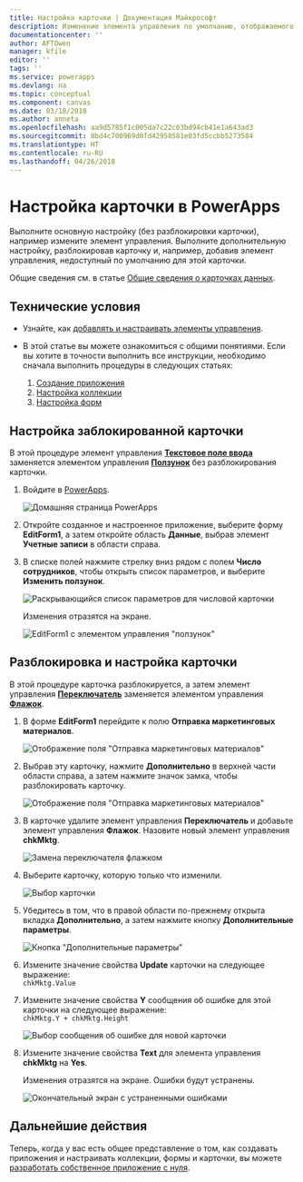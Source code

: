 ```yaml
---
title: Настройка карточки | Документация Майкрософт
description: Изменение элемента управления по умолчанию, отображаемого в карточке в форме сведений или редактирования в PowerApps
documentationcenter: ''
author: AFTOwen
manager: kfile
editor: ''
tags: ''
ms.service: powerapps
ms.devlang: na
ms.topic: conceptual
ms.component: canvas
ms.date: 03/18/2018
ms.author: anneta
ms.openlocfilehash: aa9d5785f1c005da7c22c63bd94cb41e1a643ad3
ms.sourcegitcommit: 8bd4c700969d0fd42950581e03fd5ccbb5273584
ms.translationtype: HT
ms.contentlocale: ru-RU
ms.lasthandoff: 04/26/2018
---
```

# <a name="customize-a-card-in-powerapps"></a>Настройка карточки в PowerApps
Выполните основную настройку (без разблокировки карточки), например измените элемент управления. Выполните дополнительную настройку, разблокировав карточку и, например, добавив элемент управления, недоступный по умолчанию для этой карточки.

Общие сведения см. в статье [Общие сведения о карточках данных](working-with-cards.md).

## <a name="prerequisites"></a>Технические условия

* Узнайте, как [добавлять и настраивать элементы управления](add-configure-controls.md).
* В этой статье вы можете ознакомиться с общими понятиями. Если вы хотите в точности выполнить все инструкции, необходимо сначала выполнить процедуры в следующих статьях:

  1. [Создание приложения](data-platform-create-app.md)
  2. [Настройка коллекции](customize-layout-sharepoint.md)
  3. [Настройка форм](customize-forms-sharepoint.md)

## <a name="customize-a-locked-card"></a>Настройка заблокированной карточки
В этой процедуре элемент управления **[Текстовое поле ввода](controls/control-text-input.md)** заменяется элементом управления **[Ползунок](controls/control-slider.md)** без разблокирования карточки.

1. Войдите в [PowerApps](http://web.powerapps.com).

    ![Домашняя страница PowerApps](./media/customize-card/sign-in.png)

1. Откройте созданное и настроенное приложение, выберите форму **EditForm1**, а затем откройте область **Данные**, выбрав элемент **Учетные записи** в области справа.

1. В списке полей нажмите стрелку вниз рядом с полем **Число сотрудников**, чтобы открыть список параметров, и выберите **Изменить ползунок**.

    ![Раскрывающийся список параметров для числовой карточки](./media/customize-card/card-selector.png)

    Изменения отразятся на экране.

    ![EditForm1 с элементом управления "ползунок"](./media/customize-card/add-slider.png)

## <a name="unlock-and-customize-a-card"></a>Разблокировка и настройка карточки
В этой процедуре карточка разблокируется, а затем элемент управления **[Переключатель](controls/control-toggle.md)** заменяется элементом управления **[Флажок](controls/control-check-box.md)**.

1. В форме **EditForm1** перейдите к полю **Отправка маркетинговых материалов**.

    ![Отображение поля "Отправка маркетинговых материалов"](./media/customize-card/show-field.png)

2. Выбрав эту карточку, нажмите **Дополнительно** в верхней части области справа, а затем нажмите значок замка, чтобы разблокировать карточку.

    ![Отображение поля "Отправка маркетинговых материалов"](./media/customize-card/unlock-card.png)

1. В карточке удалите элемент управления **Переключатель** и добавьте элемент управления **Флажок**. Назовите новый элемент управления **chkMktg**.

    ![Замена переключателя флажком](./media/customize-card/add-checkbox.png)

1. Выберите карточку, которую только что изменили.

    ![Выбор карточки](./media/customize-card/select-card.png)

1. Убедитесь в том, что в правой области по-прежнему открыта вкладка **Дополнительно**, а затем нажмите кнопку **Дополнительные параметры**.

    ![Кнопка "Дополнительные параметры"](./media/customize-card/more-options.png)

1. Измените значение свойства **Update** карточки на следующее выражение:
<br>`chkMktg.Value`

1. Измените значение свойства **Y** сообщения об ошибке для этой карточки на следующее выражение:<br>
`chkMktg.Y + chkMktg.Height`

    ![Выбор сообщения об ошибке для новой карточки](./media/customize-card/select-error.png)

1. Измените значение свойства **Text** для элемента управления **chkMktg** на **Yes**.

    Изменения отразятся на экране. Ошибки будут устранены.

    ![Окончательный экран с устраненными ошибками](./media/customize-card/final-screen.png)

## <a name="next-steps"></a>Дальнейшие действия
Теперь, когда у вас есть общее представление о том, как создавать приложения и настраивать коллекции, формы и карточки, вы можете [разработать собственное приложение с нуля](data-platform-create-app-scratch.md).
